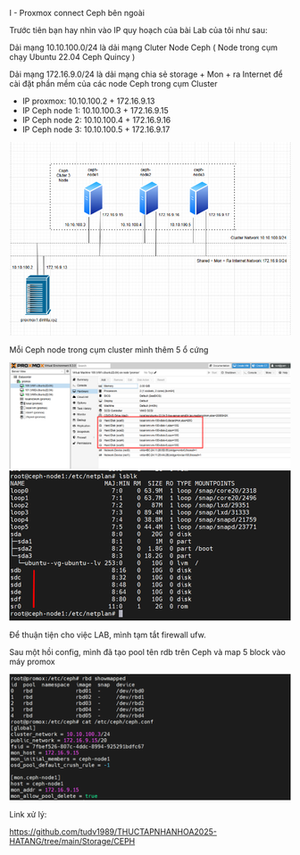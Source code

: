 I - Proxmox connect Ceph bên ngoài

Trước tiên bạn hay nhìn vào IP quy hoạch của bài Lab của tôi như sau:

Dải mạng 10.10.100.0/24 là dải mạng Cluter Node Ceph ( Node trong cụm chạy Ubuntu 22.04 Ceph Quincy )

Dải mạng 172.16.9.0/24 là dải mạng chia sẻ storage + Mon + ra Internet để cài đặt phần mềm của các node Ceph trong cụm Cluster

  + IP proxmox: 10.10.100.2 + 172.16.9.13
  + IP Ceph node 1: 10.10.100.3 + 172.16.9.15
  + IP Ceph node 2: 10.10.100.4 + 172.16.9.16
  + IP Ceph node 3: 10.10.100.5 + 172.16.9.17

  <img src="proxmoximages/Screenshot_107.png">

Mỗi Ceph node trong cụm cluster mình thêm 5 ổ cứng 

  <img src="proxmoximages/Screenshot_108.png">

  <img src="proxmoximages/Screenshot_109.png">

Để thuận tiện cho việc LAB, mình tạm tắt firewall ufw.

Sau một hồi config, mình đã tạo pool tên rdb trên Ceph và map 5 block vào máy promox

  <img src="proxmoximages/Screenshot_110.png">

Link xử lý: 

https://github.com/tudv1989/THUCTAPNHANHOA2025-HATANG/tree/main/Storage/CEPH
